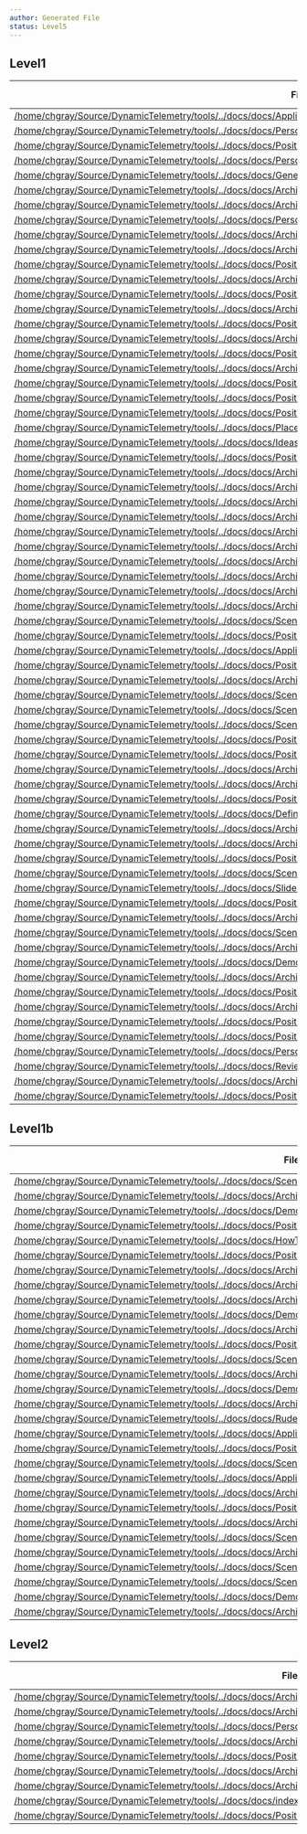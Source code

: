 ```yaml
---
author: Generated File
status: Level5
---
```

## Level1

| File | Word Count |
|------|------------|
| [/home/chgray/Source/DynamicTelemetry/tools/../docs/docs/Applications.InterestingApplications.document.md](/home/chgray/Source/DynamicTelemetry/tools/../docs/docs/Applications.InterestingApplications.document.md)  | 10|
| [/home/chgray/Source/DynamicTelemetry/tools/../docs/docs/Persona_DataAnalysis.document.md](/home/chgray/Source/DynamicTelemetry/tools/../docs/docs/Persona_DataAnalysis.document.md)  | 122|
| [/home/chgray/Source/DynamicTelemetry/tools/../docs/docs/PositionPaper.TestingWithEntropy.document.md](/home/chgray/Source/DynamicTelemetry/tools/../docs/docs/PositionPaper.TestingWithEntropy.document.md)  | 14|
| [/home/chgray/Source/DynamicTelemetry/tools/../docs/docs/Persona_DevOps.document.md](/home/chgray/Source/DynamicTelemetry/tools/../docs/docs/Persona_DevOps.document.md)  | 110|
| [/home/chgray/Source/DynamicTelemetry/tools/../docs/docs/GeneratedFileStatus.md](/home/chgray/Source/DynamicTelemetry/tools/../docs/docs/GeneratedFileStatus.md)  | 7|
| [/home/chgray/Source/DynamicTelemetry/tools/../docs/docs/Architecture.Probe.user_events.document.md](/home/chgray/Source/DynamicTelemetry/tools/../docs/docs/Architecture.Probe.user_events.document.md)  | 13|
| [/home/chgray/Source/DynamicTelemetry/tools/../docs/docs/Architecture.Components.Observer.External.OffBox.document.md](/home/chgray/Source/DynamicTelemetry/tools/../docs/docs/Architecture.Components.Observer.External.OffBox.document.md)  | 97|
| [/home/chgray/Source/DynamicTelemetry/tools/../docs/docs/Persona_ProjectManager.document.md](/home/chgray/Source/DynamicTelemetry/tools/../docs/docs/Persona_ProjectManager.document.md)  | 121|
| [/home/chgray/Source/DynamicTelemetry/tools/../docs/docs/Architecture.Action.FileCollection.document.md](/home/chgray/Source/DynamicTelemetry/tools/../docs/docs/Architecture.Action.FileCollection.document.md)  | 13|
| [/home/chgray/Source/DynamicTelemetry/tools/../docs/docs/Architecture.Probe.DTrace.document.md](/home/chgray/Source/DynamicTelemetry/tools/../docs/docs/Architecture.Probe.DTrace.document.md)  | 18|
| [/home/chgray/Source/DynamicTelemetry/tools/../docs/docs/PositionPaper.ScarcityAndHumans.md](/home/chgray/Source/DynamicTelemetry/tools/../docs/docs/PositionPaper.ScarcityAndHumans.md)  | 15|
| [/home/chgray/Source/DynamicTelemetry/tools/../docs/docs/Architecture.Probe.ptrace.document.md](/home/chgray/Source/DynamicTelemetry/tools/../docs/docs/Architecture.Probe.ptrace.document.md)  | 13|
| [/home/chgray/Source/DynamicTelemetry/tools/../docs/docs/PositionPaper.TriggeredFlightRecorder.document.md](/home/chgray/Source/DynamicTelemetry/tools/../docs/docs/PositionPaper.TriggeredFlightRecorder.document.md)  | 13|
| [/home/chgray/Source/DynamicTelemetry/tools/../docs/docs/Architecture.DesignPatterns.Valves.document.md](/home/chgray/Source/DynamicTelemetry/tools/../docs/docs/Architecture.DesignPatterns.Valves.document.md)  | 10|
| [/home/chgray/Source/DynamicTelemetry/tools/../docs/docs/PositionPaper.ConvertLogsToMetrics.document.md](/home/chgray/Source/DynamicTelemetry/tools/../docs/docs/PositionPaper.ConvertLogsToMetrics.document.md)  | 17|
| [/home/chgray/Source/DynamicTelemetry/tools/../docs/docs/Architecture.Action.StateCollection.document.md](/home/chgray/Source/DynamicTelemetry/tools/../docs/docs/Architecture.Action.StateCollection.document.md)  | 13|
| [/home/chgray/Source/DynamicTelemetry/tools/../docs/docs/PositionPaper.SelfDescribingProductionCode.document.md](/home/chgray/Source/DynamicTelemetry/tools/../docs/docs/PositionPaper.SelfDescribingProductionCode.document.md)  | 19|
| [/home/chgray/Source/DynamicTelemetry/tools/../docs/docs/Architecture.Probe.eBPF.document.md](/home/chgray/Source/DynamicTelemetry/tools/../docs/docs/Architecture.Probe.eBPF.document.md)  | 13|
| [/home/chgray/Source/DynamicTelemetry/tools/../docs/docs/PositionPaper.AuditingProductionCode.document.md](/home/chgray/Source/DynamicTelemetry/tools/../docs/docs/PositionPaper.AuditingProductionCode.document.md)  | 20|
| [/home/chgray/Source/DynamicTelemetry/tools/../docs/docs/PositionPaper.DefiningProduction.document.md](/home/chgray/Source/DynamicTelemetry/tools/../docs/docs/PositionPaper.DefiningProduction.document.md)  | 27|
| [/home/chgray/Source/DynamicTelemetry/tools/../docs/docs/PositionPaper.ProbeRiskLevels.document.md](/home/chgray/Source/DynamicTelemetry/tools/../docs/docs/PositionPaper.ProbeRiskLevels.document.md)  | 61|
| [/home/chgray/Source/DynamicTelemetry/tools/../docs/docs/PlaceHolder.document.md](/home/chgray/Source/DynamicTelemetry/tools/../docs/docs/PlaceHolder.document.md)  | 18|
| [/home/chgray/Source/DynamicTelemetry/tools/../docs/docs/Ideas.ToExpandOn.document.md](/home/chgray/Source/DynamicTelemetry/tools/../docs/docs/Ideas.ToExpandOn.document.md)  | 146|
| [/home/chgray/Source/DynamicTelemetry/tools/../docs/docs/PositionPaper.TriggeredCollections.document.md](/home/chgray/Source/DynamicTelemetry/tools/../docs/docs/PositionPaper.TriggeredCollections.document.md)  | 13|
| [/home/chgray/Source/DynamicTelemetry/tools/../docs/docs/Architecture.DesignPatterns.Toggles.document.md](/home/chgray/Source/DynamicTelemetry/tools/../docs/docs/Architecture.DesignPatterns.Toggles.document.md)  | 10|
| [/home/chgray/Source/DynamicTelemetry/tools/../docs/docs/Architecture.Probe.OpenTelemetry.document.md](/home/chgray/Source/DynamicTelemetry/tools/../docs/docs/Architecture.Probe.OpenTelemetry.document.md)  | 13|
| [/home/chgray/Source/DynamicTelemetry/tools/../docs/docs/Architecture.Action.ProcessExecution.document.md](/home/chgray/Source/DynamicTelemetry/tools/../docs/docs/Architecture.Action.ProcessExecution.document.md)  | 13|
| [/home/chgray/Source/DynamicTelemetry/tools/../docs/docs/Architecture.FlightRecorder.CubbyHole.document.md](/home/chgray/Source/DynamicTelemetry/tools/../docs/docs/Architecture.FlightRecorder.CubbyHole.document.md)  | 15|
| [/home/chgray/Source/DynamicTelemetry/tools/../docs/docs/Architecture.Probe.Breakpoint.document.md](/home/chgray/Source/DynamicTelemetry/tools/../docs/docs/Architecture.Probe.Breakpoint.document.md)  | 103|
| [/home/chgray/Source/DynamicTelemetry/tools/../docs/docs/Architecture.Action.CPUSample.document.md](/home/chgray/Source/DynamicTelemetry/tools/../docs/docs/Architecture.Action.CPUSample.document.md)  | 13|
| [/home/chgray/Source/DynamicTelemetry/tools/../docs/docs/Architecture.Action.VerboseLogs.document.md](/home/chgray/Source/DynamicTelemetry/tools/../docs/docs/Architecture.Action.VerboseLogs.document.md)  | 13|
| [/home/chgray/Source/DynamicTelemetry/tools/../docs/docs/Architecture.Components.Observer.External.OnBox.document.md](/home/chgray/Source/DynamicTelemetry/tools/../docs/docs/Architecture.Components.Observer.External.OnBox.document.md)  | 62|
| [/home/chgray/Source/DynamicTelemetry/tools/../docs/docs/Architecture.Components.ProcessorInstallation.Overview.document.md](/home/chgray/Source/DynamicTelemetry/tools/../docs/docs/Architecture.Components.ProcessorInstallation.Overview.document.md)  | 46|
| [/home/chgray/Source/DynamicTelemetry/tools/../docs/docs/Architecture.Action.MemoryDump.document.md](/home/chgray/Source/DynamicTelemetry/tools/../docs/docs/Architecture.Action.MemoryDump.document.md)  | 10|
| [/home/chgray/Source/DynamicTelemetry/tools/../docs/docs/Scenarios.EventFieldSuppression.document.md](/home/chgray/Source/DynamicTelemetry/tools/../docs/docs/Scenarios.EventFieldSuppression.document.md)  | 16|
| [/home/chgray/Source/DynamicTelemetry/tools/../docs/docs/PositionPaper.Actions.document.md](/home/chgray/Source/DynamicTelemetry/tools/../docs/docs/PositionPaper.Actions.document.md)  | 13|
| [/home/chgray/Source/DynamicTelemetry/tools/../docs/docs/Applications.Overview.InterestingApplications.document.md](/home/chgray/Source/DynamicTelemetry/tools/../docs/docs/Applications.Overview.InterestingApplications.document.md)  | 7|
| [/home/chgray/Source/DynamicTelemetry/tools/../docs/docs/PositionPaper.ABTestingWithRichDiagnostics.document.md](/home/chgray/Source/DynamicTelemetry/tools/../docs/docs/PositionPaper.ABTestingWithRichDiagnostics.document.md)  | 14|
| [/home/chgray/Source/DynamicTelemetry/tools/../docs/docs/Architecture.Probe.ETW.document.md](/home/chgray/Source/DynamicTelemetry/tools/../docs/docs/Architecture.Probe.ETW.document.md)  | 13|
| [/home/chgray/Source/DynamicTelemetry/tools/../docs/docs/Scenarios.EventSuppression.document.md](/home/chgray/Source/DynamicTelemetry/tools/../docs/docs/Scenarios.EventSuppression.document.md)  | 15|
| [/home/chgray/Source/DynamicTelemetry/tools/../docs/docs/Scenarios.ConvertLogsToMetrics.document.md](/home/chgray/Source/DynamicTelemetry/tools/../docs/docs/Scenarios.ConvertLogsToMetrics.document.md)  | 15|
| [/home/chgray/Source/DynamicTelemetry/tools/../docs/docs/Scenarios.ExtractingMemoryWithUProbe.document.md](/home/chgray/Source/DynamicTelemetry/tools/../docs/docs/Scenarios.ExtractingMemoryWithUProbe.document.md)  | 15|
| [/home/chgray/Source/DynamicTelemetry/tools/../docs/docs/PositionPaper.ProceduralizeNets.document.md](/home/chgray/Source/DynamicTelemetry/tools/../docs/docs/PositionPaper.ProceduralizeNets.document.md)  | 16|
| [/home/chgray/Source/DynamicTelemetry/tools/../docs/docs/PositionPaper.GuideToLogVerbosity.document.md](/home/chgray/Source/DynamicTelemetry/tools/../docs/docs/PositionPaper.GuideToLogVerbosity.document.md)  | 17|
| [/home/chgray/Source/DynamicTelemetry/tools/../docs/docs/Architecture.Probe.uprobes.document.md](/home/chgray/Source/DynamicTelemetry/tools/../docs/docs/Architecture.Probe.uprobes.document.md)  | 13|
| [/home/chgray/Source/DynamicTelemetry/tools/../docs/docs/Architecture.DesignPatterns.Counters.document.md](/home/chgray/Source/DynamicTelemetry/tools/../docs/docs/Architecture.DesignPatterns.Counters.document.md)  | 10|
| [/home/chgray/Source/DynamicTelemetry/tools/../docs/docs/PositionPaper.DynamicallyToggleLogs.document.md](/home/chgray/Source/DynamicTelemetry/tools/../docs/docs/PositionPaper.DynamicallyToggleLogs.document.md)  | 13|
| [/home/chgray/Source/DynamicTelemetry/tools/../docs/docs/Definitions.document.md](/home/chgray/Source/DynamicTelemetry/tools/../docs/docs/Definitions.document.md)  | 19|
| [/home/chgray/Source/DynamicTelemetry/tools/../docs/docs/Architecture.Components.FileBased.Observability.document.md](/home/chgray/Source/DynamicTelemetry/tools/../docs/docs/Architecture.Components.FileBased.Observability.document.md)  | 10|
| [/home/chgray/Source/DynamicTelemetry/tools/../docs/docs/Architecture.Action.PacketCapture.document.md](/home/chgray/Source/DynamicTelemetry/tools/../docs/docs/Architecture.Action.PacketCapture.document.md)  | 14|
| [/home/chgray/Source/DynamicTelemetry/tools/../docs/docs/PositionPaper.TraditionalTesting.md](/home/chgray/Source/DynamicTelemetry/tools/../docs/docs/PositionPaper.TraditionalTesting.md)  | 15|
| [/home/chgray/Source/DynamicTelemetry/tools/../docs/docs/Scenarios.EventAggregation.document.md](/home/chgray/Source/DynamicTelemetry/tools/../docs/docs/Scenarios.EventAggregation.document.md)  | 15|
| [/home/chgray/Source/DynamicTelemetry/tools/../docs/docs/Slides.Overview.Presentation.md](/home/chgray/Source/DynamicTelemetry/tools/../docs/docs/Slides.Overview.Presentation.md)  | 377|
| [/home/chgray/Source/DynamicTelemetry/tools/../docs/docs/PositionPaper.ConfigurationDeployment.document.md](/home/chgray/Source/DynamicTelemetry/tools/../docs/docs/PositionPaper.ConfigurationDeployment.document.md)  | 71|
| [/home/chgray/Source/DynamicTelemetry/tools/../docs/docs/Architecture.DesignPatterns.DesignPatterns.Overview.document.md](/home/chgray/Source/DynamicTelemetry/tools/../docs/docs/Architecture.DesignPatterns.DesignPatterns.Overview.document.md)  | 14|
| [/home/chgray/Source/DynamicTelemetry/tools/../docs/docs/Scenarios.ChangingEnvironments.document.md](/home/chgray/Source/DynamicTelemetry/tools/../docs/docs/Scenarios.ChangingEnvironments.document.md)  | 15|
| [/home/chgray/Source/DynamicTelemetry/tools/../docs/docs/Architecture.DesignPatterns.Queues.document.md](/home/chgray/Source/DynamicTelemetry/tools/../docs/docs/Architecture.DesignPatterns.Queues.document.md)  | 10|
| [/home/chgray/Source/DynamicTelemetry/tools/../docs/docs/Demos.0.DynamicID.md](/home/chgray/Source/DynamicTelemetry/tools/../docs/docs/Demos.0.DynamicID.md)  | 619|
| [/home/chgray/Source/DynamicTelemetry/tools/../docs/docs/Architecture.DesignPatterns.Triggers.document.md](/home/chgray/Source/DynamicTelemetry/tools/../docs/docs/Architecture.DesignPatterns.Triggers.document.md)  | 10|
| [/home/chgray/Source/DynamicTelemetry/tools/../docs/docs/PositionPaper.ClearFailuresViaSchema.document.md](/home/chgray/Source/DynamicTelemetry/tools/../docs/docs/PositionPaper.ClearFailuresViaSchema.document.md)  | 17|
| [/home/chgray/Source/DynamicTelemetry/tools/../docs/docs/Architecture.Action.FlightRecorder.document.md](/home/chgray/Source/DynamicTelemetry/tools/../docs/docs/Architecture.Action.FlightRecorder.document.md)  | 33|
| [/home/chgray/Source/DynamicTelemetry/tools/../docs/docs/PositionPaper.ProbeToHeader.document.md](/home/chgray/Source/DynamicTelemetry/tools/../docs/docs/PositionPaper.ProbeToHeader.document.md)  | 15|
| [/home/chgray/Source/DynamicTelemetry/tools/../docs/docs/PositionPaper.PositionPapers.Overview.document.md](/home/chgray/Source/DynamicTelemetry/tools/../docs/docs/PositionPaper.PositionPapers.Overview.document.md)  | 13|
| [/home/chgray/Source/DynamicTelemetry/tools/../docs/docs/Persona_Developer.document.md](/home/chgray/Source/DynamicTelemetry/tools/../docs/docs/Persona_Developer.document.md)  | 153|
| [/home/chgray/Source/DynamicTelemetry/tools/../docs/docs/ReviewProcess.document.md](/home/chgray/Source/DynamicTelemetry/tools/../docs/docs/ReviewProcess.document.md)  | 98|
| [/home/chgray/Source/DynamicTelemetry/tools/../docs/docs/Architecture.Action.ConfigCollection.document.md](/home/chgray/Source/DynamicTelemetry/tools/../docs/docs/Architecture.Action.ConfigCollection.document.md)  | 13|
| [/home/chgray/Source/DynamicTelemetry/tools/../docs/docs/PositionPaper.FlightRecorder.document.md](/home/chgray/Source/DynamicTelemetry/tools/../docs/docs/PositionPaper.FlightRecorder.document.md)  | 17|


## Level1b

| File | Word Count |
|------|------------|
| [/home/chgray/Source/DynamicTelemetry/tools/../docs/docs/Scenarios.Overview.DeepDiagnostics.document.md](/home/chgray/Source/DynamicTelemetry/tools/../docs/docs/Scenarios.Overview.DeepDiagnostics.document.md)  | 760|
| [/home/chgray/Source/DynamicTelemetry/tools/../docs/docs/Architecture.FlightRecorder.TraceHorizons.document.md](/home/chgray/Source/DynamicTelemetry/tools/../docs/docs/Architecture.FlightRecorder.TraceHorizons.document.md)  | 466|
| [/home/chgray/Source/DynamicTelemetry/tools/../docs/docs/Demos.1.DropChattyLog.md](/home/chgray/Source/DynamicTelemetry/tools/../docs/docs/Demos.1.DropChattyLog.md)  | 1103|
| [/home/chgray/Source/DynamicTelemetry/tools/../docs/docs/PositionPaper.TelemetryUmbilical.document.md](/home/chgray/Source/DynamicTelemetry/tools/../docs/docs/PositionPaper.TelemetryUmbilical.document.md)  | 92|
| [/home/chgray/Source/DynamicTelemetry/tools/../docs/docs/HowTo.UseThisDocumentation.document.md](/home/chgray/Source/DynamicTelemetry/tools/../docs/docs/HowTo.UseThisDocumentation.document.md)  | 332|
| [/home/chgray/Source/DynamicTelemetry/tools/../docs/docs/PositionPaper.SharingDataAmongStakeHoldersIsHard.document.md](/home/chgray/Source/DynamicTelemetry/tools/../docs/docs/PositionPaper.SharingDataAmongStakeHoldersIsHard.document.md)  | 180|
| [/home/chgray/Source/DynamicTelemetry/tools/../docs/docs/Architecture.Components.FiltersAndRouters.document.md](/home/chgray/Source/DynamicTelemetry/tools/../docs/docs/Architecture.Components.FiltersAndRouters.document.md)  | 44|
| [/home/chgray/Source/DynamicTelemetry/tools/../docs/docs/Architecture.KeyConstructs.Overview.document.md](/home/chgray/Source/DynamicTelemetry/tools/../docs/docs/Architecture.KeyConstructs.Overview.document.md)  | 653|
| [/home/chgray/Source/DynamicTelemetry/tools/../docs/docs/Architecture.Components.Streaming.Observability.document.md](/home/chgray/Source/DynamicTelemetry/tools/../docs/docs/Architecture.Components.Streaming.Observability.document.md)  | 59|
| [/home/chgray/Source/DynamicTelemetry/tools/../docs/docs/Demos.HighLevel.Overview.md](/home/chgray/Source/DynamicTelemetry/tools/../docs/docs/Demos.HighLevel.Overview.md)  | 1187|
| [/home/chgray/Source/DynamicTelemetry/tools/../docs/docs/Architecture.Components.Observer.Kernel.document.md](/home/chgray/Source/DynamicTelemetry/tools/../docs/docs/Architecture.Components.Observer.Kernel.document.md)  | 68|
| [/home/chgray/Source/DynamicTelemetry/tools/../docs/docs/PositionPaper.FileAndStreaming.document.md](/home/chgray/Source/DynamicTelemetry/tools/../docs/docs/PositionPaper.FileAndStreaming.document.md)  | 229|
| [/home/chgray/Source/DynamicTelemetry/tools/../docs/docs/Scenarios.Overview.document.md](/home/chgray/Source/DynamicTelemetry/tools/../docs/docs/Scenarios.Overview.document.md)  | 180|
| [/home/chgray/Source/DynamicTelemetry/tools/../docs/docs/Architecture.Action.Explanation.document.md](/home/chgray/Source/DynamicTelemetry/tools/../docs/docs/Architecture.Action.Explanation.document.md)  | 124|
| [/home/chgray/Source/DynamicTelemetry/tools/../docs/docs/Demos.4.AddTelemetryDemo.md](/home/chgray/Source/DynamicTelemetry/tools/../docs/docs/Demos.4.AddTelemetryDemo.md)  | 1084|
| [/home/chgray/Source/DynamicTelemetry/tools/../docs/docs/Architecture.FlightRecorder.Overview.document.md](/home/chgray/Source/DynamicTelemetry/tools/../docs/docs/Architecture.FlightRecorder.Overview.document.md)  | 915|
| [/home/chgray/Source/DynamicTelemetry/tools/../docs/docs/Rude_Q_and_A.md](/home/chgray/Source/DynamicTelemetry/tools/../docs/docs/Rude_Q_and_A.md)  | 748|
| [/home/chgray/Source/DynamicTelemetry/tools/../docs/docs/Applications.FlightRecorder.MemoryLeak.document.md](/home/chgray/Source/DynamicTelemetry/tools/../docs/docs/Applications.FlightRecorder.MemoryLeak.document.md)  | 211|
| [/home/chgray/Source/DynamicTelemetry/tools/../docs/docs/PositionPaper.DeliveryGuarantees.document.md](/home/chgray/Source/DynamicTelemetry/tools/../docs/docs/PositionPaper.DeliveryGuarantees.document.md)  | 163|
| [/home/chgray/Source/DynamicTelemetry/tools/../docs/docs/Scenarios.Overview.Reliability.document.md](/home/chgray/Source/DynamicTelemetry/tools/../docs/docs/Scenarios.Overview.Reliability.document.md)  | 2232|
| [/home/chgray/Source/DynamicTelemetry/tools/../docs/docs/Applications.FlightRecorder.PriorToCrash.document.md](/home/chgray/Source/DynamicTelemetry/tools/../docs/docs/Applications.FlightRecorder.PriorToCrash.document.md)  | 252|
| [/home/chgray/Source/DynamicTelemetry/tools/../docs/docs/Architecture.Overview.document.md](/home/chgray/Source/DynamicTelemetry/tools/../docs/docs/Architecture.Overview.document.md)  | 330|
| [/home/chgray/Source/DynamicTelemetry/tools/../docs/docs/PositionPaper.ObserverEffect.document.md](/home/chgray/Source/DynamicTelemetry/tools/../docs/docs/PositionPaper.ObserverEffect.document.md)  | 728|
| [/home/chgray/Source/DynamicTelemetry/tools/../docs/docs/Architecture.FlightRecorder.ShortHorizons.document.md](/home/chgray/Source/DynamicTelemetry/tools/../docs/docs/Architecture.FlightRecorder.ShortHorizons.document.md)  | 633|
| [/home/chgray/Source/DynamicTelemetry/tools/../docs/docs/Scenarios.Overview.RedactingSecrets.document.md](/home/chgray/Source/DynamicTelemetry/tools/../docs/docs/Scenarios.Overview.RedactingSecrets.document.md)  | 1090|
| [/home/chgray/Source/DynamicTelemetry/tools/../docs/docs/Architecture.FlightRecorder.LongHorizons.document.md](/home/chgray/Source/DynamicTelemetry/tools/../docs/docs/Architecture.FlightRecorder.LongHorizons.document.md)  | 795|
| [/home/chgray/Source/DynamicTelemetry/tools/../docs/docs/Scenarios.Overview.DurableDashboards.Alerts.document.md](/home/chgray/Source/DynamicTelemetry/tools/../docs/docs/Scenarios.Overview.DurableDashboards.Alerts.document.md)  | 569|
| [/home/chgray/Source/DynamicTelemetry/tools/../docs/docs/Scenarios.Overview.CostReduction.document.md](/home/chgray/Source/DynamicTelemetry/tools/../docs/docs/Scenarios.Overview.CostReduction.document.md)  | 1391|
| [/home/chgray/Source/DynamicTelemetry/tools/../docs/docs/Demos.2_DynamicProbe.md](/home/chgray/Source/DynamicTelemetry/tools/../docs/docs/Demos.2_DynamicProbe.md)  | 277|
| [/home/chgray/Source/DynamicTelemetry/tools/../docs/docs/Architecture.Components.Observer.InProcess.document.md](/home/chgray/Source/DynamicTelemetry/tools/../docs/docs/Architecture.Components.Observer.InProcess.document.md)  | 53|


## Level2

| File | Word Count |
|------|------------|
| [/home/chgray/Source/DynamicTelemetry/tools/../docs/docs/Architecture.Components.Processor.Language.md](/home/chgray/Source/DynamicTelemetry/tools/../docs/docs/Architecture.Components.Processor.Language.md)  | 476|
| [/home/chgray/Source/DynamicTelemetry/tools/../docs/docs/Architecture.Components.Processor.Overview.document.md](/home/chgray/Source/DynamicTelemetry/tools/../docs/docs/Architecture.Components.Processor.Overview.document.md)  | 952|
| [/home/chgray/Source/DynamicTelemetry/tools/../docs/docs/Personas.Overview.document.md](/home/chgray/Source/DynamicTelemetry/tools/../docs/docs/Personas.Overview.document.md)  | 257|
| [/home/chgray/Source/DynamicTelemetry/tools/../docs/docs/Architecture.Components.Processor.StateMachine.document.md](/home/chgray/Source/DynamicTelemetry/tools/../docs/docs/Architecture.Components.Processor.StateMachine.document.md)  | 472|
| [/home/chgray/Source/DynamicTelemetry/tools/../docs/docs/PositionPaper.ThinkLike.RTOS.document.md](/home/chgray/Source/DynamicTelemetry/tools/../docs/docs/PositionPaper.ThinkLike.RTOS.document.md)  | 43|
| [/home/chgray/Source/DynamicTelemetry/tools/../docs/docs/Architecture.Components.Processor.QueryLanguage.document.md](/home/chgray/Source/DynamicTelemetry/tools/../docs/docs/Architecture.Components.Processor.QueryLanguage.document.md)  | 349|
| [/home/chgray/Source/DynamicTelemetry/tools/../docs/docs/Architecture.Probes.Overview.document.md](/home/chgray/Source/DynamicTelemetry/tools/../docs/docs/Architecture.Probes.Overview.document.md)  | 1395|
| [/home/chgray/Source/DynamicTelemetry/tools/../docs/docs/index.md](/home/chgray/Source/DynamicTelemetry/tools/../docs/docs/index.md)  | 455|
| [/home/chgray/Source/DynamicTelemetry/tools/../docs/docs/PositionPaper.DurableIds_StructuredPayloads.document.md](/home/chgray/Source/DynamicTelemetry/tools/../docs/docs/PositionPaper.DurableIds_StructuredPayloads.document.md)  | 1242|


